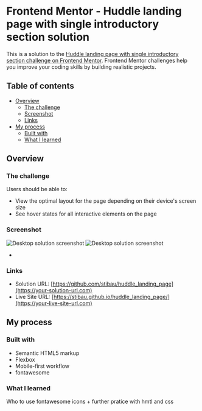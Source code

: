 # Frontend Mentor - Huddle landing page with single introductory section solution

This is a solution to the [Huddle landing page with single introductory section challenge on Frontend Mentor](https://www.frontendmentor.io/challenges/huddle-landing-page-with-a-single-introductory-section-B_2Wvxgi0). Frontend Mentor challenges help you improve your coding skills by building realistic projects. 

## Table of contents

- [Overview](#overview)
  - [The challenge](#the-challenge)
  - [Screenshot](#screenshot)
  - [Links](#links)
- [My process](#my-process)
  - [Built with](#built-with)
  - [What I learned](#what-i-learned)
 
## Overview

### The challenge

Users should be able to:

- View the optimal layout for the page depending on their device's screen size
- See hover states for all interactive elements on the page

### Screenshot

![Desktop solution screenshot](./desktop_solution.png)
![Desktop solution screenshot](./mobile_solution.png)

*

### Links

- Solution URL: [https://github.com/stibau/huddle_landing_page](https://your-solution-url.com)
- Live Site URL: [https://stibau.github.io/huddle_landing_page/](https://your-live-site-url.com)

## My process

### Built with

- Semantic HTML5 markup
- Flexbox
- Mobile-first workflow
- fontawesome

### What I learned

Who to use fontawesome icons + further pratice with hmtl and css

